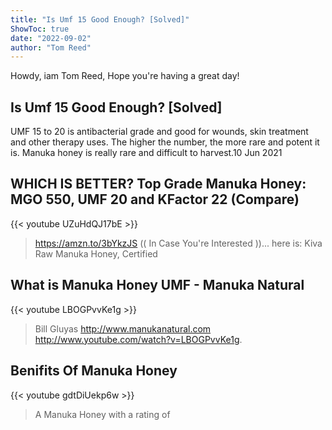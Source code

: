 ```yaml
---
title: "Is Umf 15 Good Enough? [Solved]"
ShowToc: true 
date: "2022-09-02"
author: "Tom Reed" 
---
```


Howdy, iam Tom Reed, Hope you're having a great day!
## Is Umf 15 Good Enough? [Solved]
UMF 15 to 20 is antibacterial grade and good for wounds, skin treatment and other therapy uses. The higher the number, the more rare and potent it is. Manuka honey is really rare and difficult to harvest.10 Jun 2021

## WHICH IS BETTER?  Top Grade Manuka Honey: MGO 550, UMF 20 and KFactor 22 (Compare)
{{< youtube UZuHdQJ17bE >}}
>https://amzn.to/3bYkzJS (( In Case You're Interested ))... here is: Kiva Raw Manuka Honey, Certified 

## What is Manuka Honey UMF - Manuka Natural
{{< youtube LBOGPvvKe1g >}}
>Bill Gluyas http://www.manukanatural.com http://www.youtube.com/watch?v=LBOGPvvKe1g.

## Benifits Of Manuka Honey
{{< youtube gdtDiUekp6w >}}
>A Manuka Honey with a rating of 

